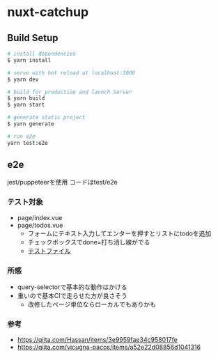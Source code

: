 # nuxt-catchup

## Build Setup

```bash
# install dependencies
$ yarn install

# serve with hot reload at localhost:3000
$ yarn dev

# build for production and launch server
$ yarn build
$ yarn start

# generate static project
$ yarn generate

# run e2e
yarn test:e2e
```

## e2e
jest/puppeteerを使用
コードはtest/e2e
### テスト対象
- page/index.vue
- page/todos.vue
  - フォームにテキスト入力してエンターを押すとリストにtodoを追加
  - チェックボックスでdone=打ち消し線がでる
  - [テストファイル](./test/e2e/todos.spec.js)
### 所感
- query-selectorで基本的な動作はかける
- 重いので基本CIで走らせた方が良さそう
  - 改修したページ単位ならローカルでもありかも
### 参考
- https://qiita.com/Hassan/items/3e9959fae34c958017fe
- https://qiita.com/vicugna-pacos/items/a52e22d08856d1041316